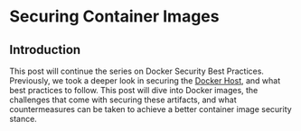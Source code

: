 # Securing Container Images

## Introduction

This post will continue the series on Docker Security Best Practices. Previously, we took a deeper look in securing the [Docker Host](https://anchore.com/blog/docker-security-best-practices-part-2/), and what best practices to follow. This post will dive into Docker images, the challenges that come with securing these artifacts, and what countermeasures can be taken to achieve a better container image security stance.